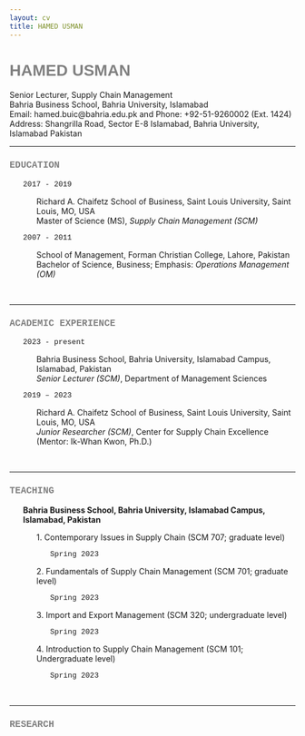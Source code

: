 ```yaml
---
layout: cv
title: HAMED USMAN
---
```

<h1 style="font-family:arial; color:#808080">HAMED USMAN</h1>
Senior Lecturer, Supply Chain Management<br/>
Bahria Business School, Bahria University, Islamabad<br/>
Email: hamed.buic@bahria.edu.pk and Phone: +92-51-9260002 (Ext. 1424)<br/>
Address: Shangrilla Road, Sector E-8 Islamabad, Bahria University, Islamabad Pakistan


<br/>

---


<h3 style="font-family:courier; color:#808080">EDUCATION</h3>

<ul style="list-style-type:none;">
 <a style="font-family:courier; font-size:13px">2017 - 2019</a>
  <ul style="list-style-type:none;">
   <li>Richard A. Chaifetz School of Business, Saint Louis University, Saint Louis, MO, USA</li>
   <li>Master of Science (MS), <i>Supply Chain Management (SCM)</i></li></ul>
</ul>

<ul style="list-style-type:none;">
 <a style="font-family:courier; font-size:13px">2007 - 2011</a>
  <ul style="list-style-type:none;">
   <li>School of Management, Forman Christian College, Lahore, Pakistan</li>
   <li>Bachelor of Science, Business; Emphasis: <i>Operations Management (OM)</i></li></ul>
</ul>


<br/>

---


<h3 style="font-family:courier; color:#808080">ACADEMIC EXPERIENCE</h3>

<ul style="list-style-type:none;">
 <a style="font-family:courier; font-size:13px">2023 - present</a>
  <ul style="list-style-type:none;">
   <li>Bahria Business School, Bahria University, Islamabad Campus, Islamabad, Pakistan</li>
   <li><i>Senior Lecturer (SCM)</i>, Department of Management Sciences</li></ul>
</ul>

<ul style="list-style-type:none;">
 <a style="font-family:courier; font-size:13px">2019 – 2023</a>
  <ul style="list-style-type:none;">
   <li>Richard A. Chaifetz School of Business, Saint Louis University, Saint Louis, MO, USA</li>
   <li><i>Junior Researcher (SCM)</i>, Center for Supply Chain Excellence (Mentor: Ik-Whan Kwon, Ph.D.)</li></ul>
</ul>


<br/>

---


<h3 style="font-family:courier; color:#808080">TEACHING</h3>
 <ul style="list-style-type:none;"><b>Bahria Business School, Bahria University, Islamabad Campus, Islamabad, Pakistan</b>
  
   <ul style="list-style-type:none;">1. Contemporary Issues in Supply Chain (SCM 707; graduate level)
    <ul style="list-style-type:none;"><a style="font-family:courier; font-size:13px">Spring 2023</a>
     </ul></ul>
   
   <ul style="list-style-type:none;">2. Fundamentals of Supply Chain Management (SCM 701; graduate level)
    <ul style="list-style-type:none;"><a style="font-family:courier; font-size:13px">Spring 2023</a>
     </ul></ul>
   
   <ul style="list-style-type:none;">3. Import and Export Management (SCM 320; undergraduate level)
    <ul style="list-style-type:none;"><a style="font-family:courier; font-size:13px">Spring 2023</a>
     </ul></ul>
   
   <ul style="list-style-type:none;">4. Introduction to Supply Chain Management (SCM 101; Undergraduate level)
    <ul style="list-style-type:none;"><a style="font-family:courier; font-size:13px">Spring 2023</a>
     </ul></ul>
</ul>


<br/>

---


<h3 style="font-family:courier; color:#808080">RESEARCH</h3>
<ul style="list-style-type:none;">

